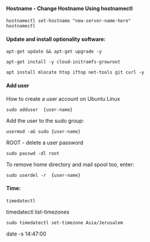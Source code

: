 #### Hostname - Change Hostname Using hostnamectl
```
hostnamectl set-hostname "new-server-name-here"
hostnamectl
```
#### Update and install optionality software:
```
apt-get update && apt-get upgrade -y
```
```
apt-get install -y cloud-initramfs-growroot
```
```
apt install mlocate htop iftop net-tools git curl -y
```
#### Add user
How to create a user account on Ubuntu Linux
```
sudo adduser  {user-name}
```
Add the user to the sudo group:
```
usermod -aG sudo {user-name}
```
ROOT - delete a user password
```
sudo passwd -dl root
```
To remove home directory and mail spool too, enter:
```
sudo userdel -r  {user-name}
```
#### Time:
```
timedatectl
```
timedatectl list-timezones
```
sudo timedatectl set-timezone Asia/Jerusalem
```
date -s 14:47:00

#### 
#### 

